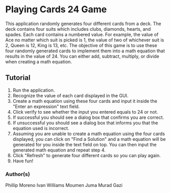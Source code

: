 # Playing Cards 24 Game

This application randomly generates four different cards from a deck. The deck contains four suits which includes clubs, diamonds, hearts, and spades. Each card contains a numbered value. For example, the value of Ace no matter which suit is picked is 1, the value of two of whichever suit is 2, Queen is 12, King is 13, etc. The objective of this game is to use these four randomly generated cards to implement them into a math equation that results in the value of 24. You can either add, subtract, multiply, or divide when creating a math equation. 

## Tutorial
1. Run the application.
2. Recognize the value of each card displayed in the GUI.
3. Create a math equation using these four cards and input it inside the "Enter an expression" text field.
4. Click verify to see whether the input you entered equals to 24 or not.
5. If successful you should see a dialog box that confirms you are correct.
6. If unsuccessful you should see a dialog box that informs you that the equation used is incorrect.
7. Assuming you are unable to create a math equation using the four cards displayed, you can click on "Find a Solution" and a math            equation will be generated for you inside the text field on top. You can then input the generated math equation and repeat step 4.
8. Click "Refresh" to generate four different cards so you can play again. 
9. Have fun! 

### Author(s)
Phillip Moreno
Ivan Williams
Moumen Juma
Murad Gazi
